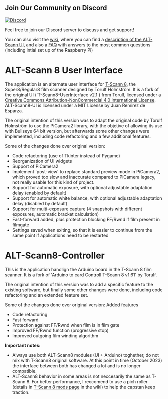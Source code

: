 ## Join Our Community on Discord

[![Discord](https://img.shields.io/badge/Join%20Discord-Chat%20Now-blue.svg)](https://discord.gg/r2UGkH7qg2)

Feel free to join our Discord server to discuss and get support!

You can also visit the [wiki](https://github.com/jareff-g/ALT-Scann8/wiki), where you can find a [description of the ALT-Scann UI](https://github.com/jareff-g/ALT-Scann8/wiki/ALT%E2%80%90Scann8:-Description-of-user-interface), and also a [FAQ](https://github.com/jareff-g/ALT-Scann8/wiki/Frequently-Asked-Questions) with answers to the most common questions (including intial set up of the Raspberry Pi)

# ALT-Scann 8 User Interface

The application is an alternate user interface for [T-Scann 8](http://tscann8.torulf.com/index.html), the Super8/Regular8 film scanner designed by Torulf Holmström.  It is a fork of the original UI ('T-Scann8-UserInterface v2.1') from Torulf, licensed under a [Creative Commons Attribution-NonCommercial 4.0 International License](http://creativecommons.org/licenses/by-nc/4.0/). ALT-Scann8-UI is licensed under a MIT License by Juan Remirez de Esparza.

The original intention of this version was to adapt the original code by Torulf Holmström to use the PiCamera2 library, with the objetive of allowing its use with Bullseye 64 bit version, but afterwards some other changes were implemented, including code refactoring and a few additional features. 

Some of the changes done over original version:
- Code refactoring (use of Tkinter instead of Pygame)
- Reorganization of UI widgets
- Support of PiCamera2
- Implement 'post-view' to replace standard preview mode in PiCamera2, which proved too slow and inaccurate compared to PiCamera legacy, not really usable for this kind of project.
- Support for automatic exposure, with optional adjustable adaptation delay (enabled by default)
- Support for automatic white balance, with optional adjustable adaptation delay (disabled by default)
- Support for multi-exposure capture (4 snapshots with different exposures, automatic bracket calculation)
- Fast-forward added, plus protection blocking FF/Rwnd if film present in filmgate
- Settings saved when exiting, so that it is easier to continue from the same point if applications need to be restarted

# ALT-Scann8-Controller

This is the application handlign the Arduino board in the T-Scann 8 film scanner. It is a fork of 'Arduino to card Controll T-Scann 8 v1.61' by Torulf.

The original intention of this version was to add a specific feature to the existing software, but finally some other changes were done, including code refactoring and an extended feature set. 

Some of the changes done over original version:
Added features
- Code refactoring
- Fast forward
- Protection against FF/Rwnd when film is in film gate
- Improved FF/Rwnd function (progressive stop)
- Improved outgoing film winding algorithm

__Important notes:__ 
- Always use both ALT-Scann8 modules (UI + Arduino) toghether, do not mix with T-Scann8 original software. At this point in time (October 2023) the interface between both has changed a lot and is no longer compatible.
- ALT-Scann8 behavior in some areas is not neccesarily the same as T-Scann 8. For better performance, I reccomend to use a pich roller (details in [T-Scann 8 mods page](https://github.com/jareff-g/ALT-Scann8/wiki/T%E2%80%90Scann-8-mods) in the wiki) to help the capstan keep traction. 

